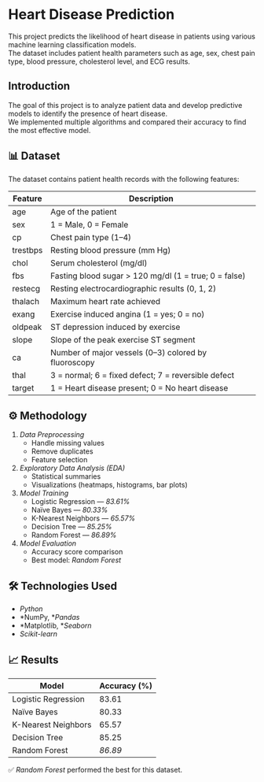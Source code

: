 # Heart Disease Prediction

This project predicts the likelihood of heart disease in patients using various machine learning classification models.  
The dataset includes patient health parameters such as age, sex, chest pain type, blood pressure, cholesterol level, and ECG results.

## Introduction
The goal of this project is to analyze patient data and develop predictive models to identify the presence of heart disease.  
We implemented multiple algorithms and compared their accuracy to find the most effective model.

## 📊 Dataset
The dataset contains patient health records with the following features:

| Feature      | Description |
|--------------|-------------|
| age          | Age of the patient |
| sex          | 1 = Male, 0 = Female |
| cp           | Chest pain type (1–4) |
| trestbps     | Resting blood pressure (mm Hg) |
| chol         | Serum cholesterol (mg/dl) |
| fbs          | Fasting blood sugar > 120 mg/dl (1 = true; 0 = false) |
| restecg      | Resting electrocardiographic results (0, 1, 2) |
| thalach      | Maximum heart rate achieved |
| exang        | Exercise induced angina (1 = yes; 0 = no) |
| oldpeak      | ST depression induced by exercise |
| slope        | Slope of the peak exercise ST segment |
| ca           | Number of major vessels (0–3) colored by fluoroscopy |
| thal         | 3 = normal; 6 = fixed defect; 7 = reversible defect |
| target       | 1 = Heart disease present; 0 = No heart disease |

## ⚙ Methodology
1. *Data Preprocessing*
   - Handle missing values
   - Remove duplicates
   - Feature selection
2. *Exploratory Data Analysis (EDA)*
   - Statistical summaries
   - Visualizations (heatmaps, histograms, bar plots)
3. *Model Training*
   - Logistic Regression — *83.61%*
   - Naïve Bayes — *80.33%*
   - K-Nearest Neighbors — *65.57%*
   - Decision Tree — *85.25%*
   - Random Forest — *86.89%*
4. *Model Evaluation*
   - Accuracy score comparison
   - Best model: *Random Forest*

## 🛠 Technologies Used
- *Python*
- *NumPy, **Pandas*
- *Matplotlib, **Seaborn*
- *Scikit-learn*
## 📈 Results

| Model                 | Accuracy (%) |
|-----------------------|--------------|
| Logistic Regression   | 83.61        |
| Naïve Bayes           | 80.33        |
| K-Nearest Neighbors   | 65.57        |
| Decision Tree         | 85.25        |
| Random Forest         | *86.89*    |

✅ *Random Forest* performed the best for this dataset.
